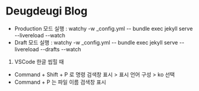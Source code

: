 # Deugdeugi Blog

- Production 모드 실행 : watchy -w _config.yml -- bundle exec jekyll serve --livereload --watch
- Draft 모드 실행 : watchy -w _config.yml -- bundle exec jekyll serve --livereload --drafts --watch

1. VSCode 한글 씹힐 때
- Command + Shift + P 로 명령 검색창 표시 > 표시 언어 구성 > ko 선택
- Command + P 는 파일 이름 검색창 표시

<!--
# [TeXt Theme](https://github.com/kitian616/jekyll-TeXt-theme)

[![license](https://img.shields.io/github/license/kitian616/jekyll-TeXt-theme.svg)](https://github.com/kitian616/jekyll-TeXt-theme/blob/master/LICENSE)
[![Gem Version](https://img.shields.io/gem/v/jekyll-text-theme.svg)](https://github.com/kitian616/jekyll-TeXt-theme/releases)
[![Travis](https://img.shields.io/travis/kitian616/jekyll-TeXt-theme.svg)](https://travis-ci.org/kitian616/jekyll-TeXt-theme)
[![Tip Me via PayPal](https://img.shields.io/badge/PayPal-tip%20me-1462ab.svg?logo=paypal)](https://www.paypal.me/kitian616)
[![Tip Me via Bitcoin](https://img.shields.io/badge/Bitcoin-tip%20me-f7931a.svg?logo=bitcoin)](https://raw.githubusercontent.com/kitian616/jekyll-TeXt-theme/master/docs/assets/images/3Fkufxcw2xd8HnaRJBNK4ccdtkUDyyNu4V.jpg)

![TeXt Theme](https://raw.githubusercontent.com/kitian616/jekyll-TeXt-theme/master/screenshots/TeXt-home.jpg)

![TeXt Theme Details](https://raw.githubusercontent.com/kitian616/jekyll-TeXt-theme/master/screenshots/TeXt-layouts.png)

TeXt is a super customizable Jekyll theme for personal site, team site, blog, project, documentation, etc. Similar to iOS 11 style, it has large and prominent titles, round buttons and cards.

**[Change Log](https://github.com/kitian616/jekyll-TeXt-theme/blob/master/CHANGELOG.md)** | **[中文](https://github.com/kitian616/jekyll-TeXt-theme/blob/master/README-zh.md)**

## Features

- Responsive
- Semantic HTML
- Skins
- Highlight Theme
- Internationalization
- Search
- Table of contents
- Authors
- Additional styles (alert, tag, image, icon, button, grid, etc)
- Extensions (audios, videos, slides, demos)
- Markdown enhancements ([MathJax](https://www.mathjax.org/), [mermaid](https://mermaidjs.github.io/), [chartjs](http://www.chartjs.org/))
- Sharing ([AddToAny](https://www.addtoany.com/), [AddThis](https://www.addthis.com/))
- Comments ([Disqus](https://disqus.com/), [Gitalk](https://gitalk.github.io/), [Valine](https://valine.js.org/en/))
- Pageview ([LeanCloud](https://leancloud.cn/))
- Analytics ([Google Analytics](https://analytics.google.com/analytics/web/))
- RSS ([jekyll-feed](https://github.com/jekyll/jekyll-feed))

## Skins

TeXt has 6 built-in skins, you can also set up your own skin.

| `default` | `dark` | `forest` |
| --- |  --- | --- |
| ![Default](https://raw.githubusercontent.com/kitian616/jekyll-TeXt-theme/master/screenshots/skins_default.jpg) | ![Dark](https://raw.githubusercontent.com/kitian616/jekyll-TeXt-theme/master/screenshots/skins_dark.jpg) | ![Forest](https://raw.githubusercontent.com/kitian616/jekyll-TeXt-theme/master/screenshots/skins_forest.jpg) |

| `ocean` | `chocolate` | `orange` |
| --- |  --- | --- |
| ![Ocean](https://raw.githubusercontent.com/kitian616/jekyll-TeXt-theme/master/screenshots/skins_ocean.jpg) | ![Chocolate](https://raw.githubusercontent.com/kitian616/jekyll-TeXt-theme/master/screenshots/skins_chocolate.jpg) | ![Orange](https://raw.githubusercontent.com/kitian616/jekyll-TeXt-theme/master/screenshots/skins_orange.jpg) |

### Highlight Theme

TeXt use [Tomorrow](https://github.com/chriskempson/tomorrow-theme) as the highlight theme.

| `tomorrow` | `tomorrow-night` | `tomorrow-night-eighties` | `tomorrow-night-blue` | `tomorrow-night-bright` |
| --- |  --- | --- | --- |  --- |
| ![Tomorrow](https://raw.githubusercontent.com/kitian616/jekyll-TeXt-theme/master/screenshots/highlight_tomorrow.png) | ![Tomorrow Night](https://raw.githubusercontent.com/kitian616/jekyll-TeXt-theme/master/screenshots/highlight_tomorrow-night.png) | ![Tomorrow Night Eighties](https://raw.githubusercontent.com/kitian616/jekyll-TeXt-theme/master/screenshots/highlight_tomorrow-night-eighties.png) | ![Tomorrow Night Blue](https://raw.githubusercontent.com/kitian616/jekyll-TeXt-theme/master/screenshots/highlight_tomorrow-night-blue.png) | ![Tomorrow Night Bright](https://raw.githubusercontent.com/kitian616/jekyll-TeXt-theme/master/screenshots/highlight_tomorrow-night-bright.png) |

## Documentation

### Start

- [Quick Start](https://tianqi.name/jekyll-TeXt-theme/docs/en/quick-start)
- [Update from 1.x to 2.x](https://tianqi.name/jekyll-TeXt-theme/docs/en/update-from-1-to-2)

### Customization

- [Configuration](https://tianqi.name/jekyll-TeXt-theme/docs/en/configuration)
- [Navigation](https://tianqi.name/jekyll-TeXt-theme/docs/en/navigation)
- [Layouts](https://tianqi.name/jekyll-TeXt-theme/docs/en/layouts)
- [Logo and Favicon](https://tianqi.name/jekyll-TeXt-theme/docs/en/logo-and-favicon)
- [Authors](https://tianqi.name/jekyll-TeXt-theme/docs/en/authors)
- [Internationalization](https://tianqi.name/jekyll-TeXt-theme/docs/en/i18n)

### Content

- [Writing Posts](https://tianqi.name/jekyll-TeXt-theme/docs/en/writing-posts)
- [Additional styles](https://tianqi.name/jekyll-TeXt-theme/docs/en/additional-styles)
- [Extensions](https://tianqi.name/jekyll-TeXt-theme/docs/en/extensions)
- [Markdown Enhancements](https://tianqi.name/jekyll-TeXt-theme/docs/en/markdown-enhancements)

## Demo Pages

| Name | Description |
| --- | --- |
| [Home](https://tianqi.name/jekyll-TeXt-theme/test/) | Home page |
| [Archive](https://tianqi.name/jekyll-TeXt-theme/archive.html) | Archive page |
| [Layout Examples](https://tianqi.name/jekyll-TeXt-theme/samples.html) | Examples for different layouts |

## License

TeXt Theme is [MIT licensed](https://github.com/kitian616/jekyll-TeXt-theme/blob/master/LICENSE).
-->
